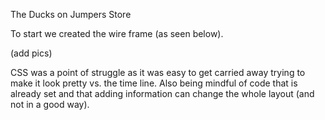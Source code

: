 The Ducks on Jumpers Store

To start we created the wire frame (as seen below).

(add pics)

CSS was a point of struggle as it was easy to get carried away trying to make it look pretty vs. the time line.
Also being mindful of code that is already set and that adding information can change the whole layout (and not in a good way).


